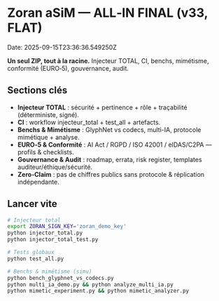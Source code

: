 # Zoran aSiM — ALL‑IN FINAL (v33, FLAT)
Date: 2025-09-15T23:36:36.549250Z

**Un seul ZIP, tout à la racine.** Injecteur TOTAL, CI, benchs, mimétisme, conformité (EURO‑5), gouvernance, audit.

## Sections clés
- **Injecteur TOTAL** : sécurité + pertinence + rôle + traçabilité (déterministe, signé).
- **CI** : workflow injecteur_total + test_all + artefacts.
- **Benchs & Mimétisme** : GlyphNet vs codecs, multi-IA, protocole mimétique + analyse.
- **EURO‑5 & Conformité** : AI Act / RGPD / ISO 42001 / eIDAS/C2PA — profils & checklists.
- **Gouvernance & Audit** : roadmap, errata, risk register, templates auditeur/éthique/sécurité.
- **Zero‑Claim** : pas de chiffres publics sans protocole & réplication indépendante.

## Lancer vite
```bash
# Injecteur total
export ZORAN_SIGN_KEY='zoran_demo_key'
python injector_total.py
python injector_total_test.py

# Tests globaux
python test_all.py

# Benchs & mimétisme (simu)
python bench_glyphnet_vs_codecs.py
python multi_ia_demo.py && python analyze_multi_ia.py
python mimetic_experiment.py && python mimetic_analyzer.py
```
